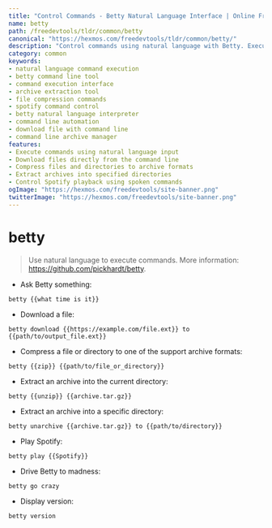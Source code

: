 ```yaml
---
title: "Control Commands - Betty Natural Language Interface | Online Free DevTools by Hexmos"
name: betty
path: /freedevtools/tldr/common/betty
canonical: "https://hexmos.com/freedevtools/tldr/common/betty/"
description: "Control commands using natural language with Betty. Execute commands and download files easily with a user-friendly interface. Free online tool, no registration required."
category: common
keywords:
- natural language command execution
- betty command line tool
- command execution interface
- archive extraction tool
- file compression commands
- spotify command control
- betty natural language interpreter
- command line automation
- download file with command line
- command line archive manager
features:
- Execute commands using natural language input
- Download files directly from the command line
- Compress files and directories to archive formats
- Extract archives into specified directories
- Control Spotify playback using spoken commands
ogImage: "https://hexmos.com/freedevtools/site-banner.png"
twitterImage: "https://hexmos.com/freedevtools/site-banner.png"
---
```


# betty

> Use natural language to execute commands.
> More information: <https://github.com/pickhardt/betty>.

- Ask Betty something:

`betty {{what time is it}}`

- Download a file:

`betty download {{https://example.com/file.ext}} to {{path/to/output_file.ext}}`

- Compress a file or directory to one of the support archive formats:

`betty {{zip}} {{path/to/file_or_directory}}`

- Extract an archive into the current directory:

`betty {{unzip}} {{archive.tar.gz}}`

- Extract an archive into a specific directory:

`betty unarchive {{archive.tar.gz}} to {{path/to/directory}}`

- Play Spotify:

`betty play {{Spotify}}`

- Drive Betty to madness:

`betty go crazy`

- Display version:

`betty version`
